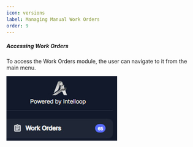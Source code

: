 ```yaml
---
icon: versions
label: Managing Manual Work Orders
order: 9
---
```

##### <a id="_Notifications"></a>Accessing Work Orders

To access the Work Orders module, the user can navigate to it from the main menu.

![](../../../static/img/image92.png)
